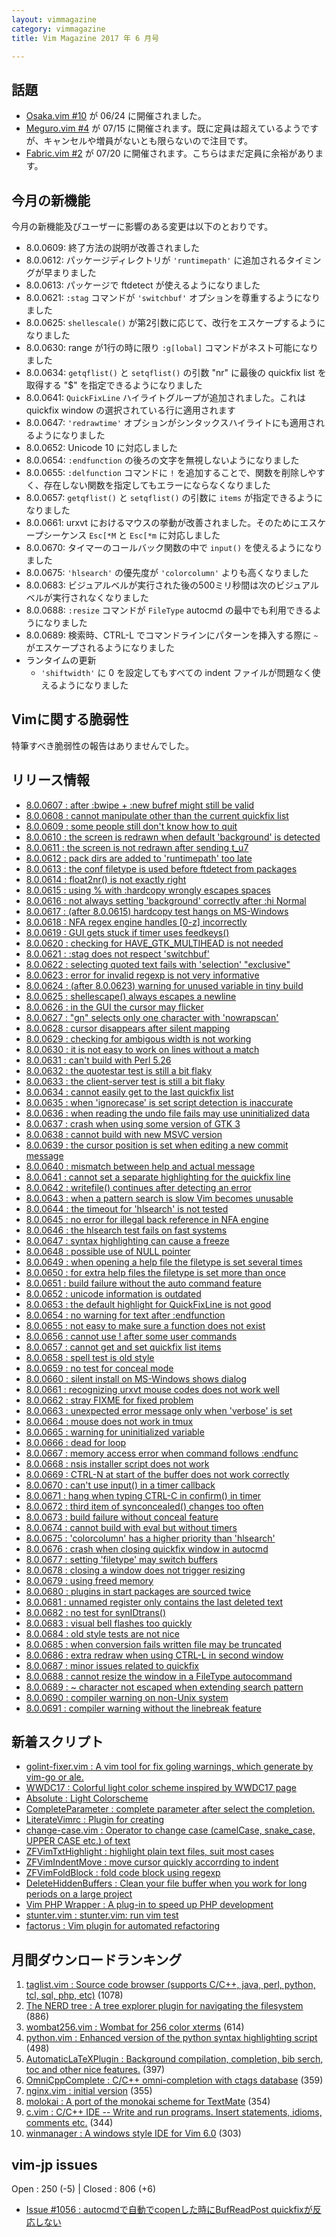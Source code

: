 ```yaml
---
layout: vimmagazine
category: vimmagazine
title: Vim Magazine 2017 年 6 月号

---
```


## 話題

*   [Osaka.vim #10](https://osaka-vim.connpass.com/event/58127/) が 06/24 に開催されました。
*   [Meguro.vim #4](https://megurovim.connpass.com/event/57955/) が 07/15 に開催されます。既に定員は超えているようですが、キャンセルや増員がないとも限らないので注目です。
*   [Fabric.vim #2](https://fablicvim.connpass.com/event/60339/) が 07/20 に開催されます。こちらはまだ定員に余裕があります。

## 今月の新機能

今月の新機能及びユーザーに影響のある変更は以下のとおりです。

*   8.0.0609: 終了方法の説明が改善されました
*   8.0.0612: パッケージディレクトリが `'runtimepath'` に追加されるタイミングが早まりました
*   8.0.0613: パッケージで ftdetect が使えるようになりました
*   8.0.0621: `:stag` コマンドが `'switchbuf'` オプションを尊重するようになりました
*   8.0.0625: `shellescale()` が第2引数に応じて、改行をエスケープするようになりました
*   8.0.0630: range が1行の時に限り `:g[lobal]` コマンドがネスト可能になりました
*   8.0.0634: `getqflist()` と `setqflist()` の引数 "nr" に最後の quickfix list を取得する "$" を指定できるようになりました
*   8.0.0641: `QuickFixLine` ハイライトグループが追加されました。これは quickfix window の選択されている行に適用されます
*   8.0.0647: `'redrawtime'` オプションがシンタックスハイライトにも適用されるようになりました
*   8.0.0652: Unicode 10 に対応しました
*   8.0.0654: `:endfunction` の後ろの文字を無視しないようになりました
*   8.0.0655: `:delfunction` コマンドに `!` を追加することで、関数を削除しやすく、存在しない関数を指定してもエラーにならなくなりました
*   8.0.0657: `getqflist()` と `setqflist()` の引数に `items` が指定できるようになりました
*   8.0.0661: urxvt におけるマウスの挙動が改善されました。そのためにエスケープシーケンス `Esc[*M` と `Esc[*m` に対応しました
*   8.0.0670: タイマーのコールバック関数の中で `input()` を使えるようになりました
*   8.0.0675: `'hlsearch'` の優先度が `'colorcolumn'` よりも高くなりました
*   8.0.0683: ビジュアルベルが実行された後の500ミリ秒間は次のビジュアルベルが実行されなくなりました
*   8.0.0688: `:resize` コマンドが `FileType` autocmd の最中でも利用できるようになりました
*   8.0.0689: 検索時、CTRL-L でコマンドラインにパターンを挿入する際に `~` がエスケープされるようになりました
*   ランタイムの更新
    *   `'shiftwidth'` に 0 を設定してもすべての indent ファイルが問題なく使えるようになりました

## Vimに関する脆弱性

特筆すべき脆弱性の報告はありませんでした。

## リリース情報

- [8.0.0607 : after :bwipe + :new bufref might still be valid](https://github.com/vim/vim/commit/45e5fd135da5710f24a1acc142692f120f8b0b78)
- [8.0.0608 : cannot manipulate other than the current quickfix list](https://github.com/vim/vim/commit/a3921f48c6b31a035c80fda49925dd3b42df0dec)
- [8.0.0609 : some people still don't know how to quit](https://github.com/vim/vim/commit/28a8193e3113f676f89fb6312b099d849df881d3)
- [8.0.0610 : the screen is redrawn when default 'background' is detected](https://github.com/vim/vim/commit/4b974d54434b8020771be7225da94648e9ec961a)
- [8.0.0611 : the screen is not redrawn after sending t&#x5f;u7](https://github.com/vim/vim/commit/976787d1f31451ca7a88e774a03e6c24ddc67876)
- [8.0.0612 : pack dirs are added to 'runtimepath' too late](https://github.com/vim/vim/commit/ce876aaa9a250a5a0d0e34b3a2625e51cf9bf5bb)
- [8.0.0613 : the conf filetype is used before ftdetect from packages](https://github.com/vim/vim/commit/3e54569b17683318e0cb6693ab0024c2ad1e3e8f)
- [8.0.0614 : float2nr() is not exactly right](https://github.com/vim/vim/commit/863e80b4451b5102b41bebf9ddca3a420de746fa)
- [8.0.0615 : using % with :hardcopy wrongly escapes spaces](https://github.com/vim/vim/commit/bf15b8d78b22661db8b19d662b62bb9a061cdd37)
- [8.0.0616 : not always setting 'background' correctly after :hi Normal](https://github.com/vim/vim/commit/1615b36b91b094263240d7b555283ddf33208f62)
- [8.0.0617 : (after 8.0.0615) hardcopy test hangs on MS-Windows](https://github.com/vim/vim/commit/763209c57bf50ae777f9c2929eeea01eff7ae6ee)
- [8.0.0618 : NFA regex engine handles \[0-z\] incorrectly](https://github.com/vim/vim/commit/bb7943b7920ef2f88cb9b6f46c34c7946c370819)
- [8.0.0619 : GUI gets stuck if timer uses feedkeys()](https://github.com/vim/vim/commit/9472eec83c3f9c191814dc81dd82498c10b1fc9c)
- [8.0.0620 : checking for HAVE&#x5f;GTK&#x5f;MULTIHEAD is not needed](https://github.com/vim/vim/commit/b463e8d999ec812d656876f313efbeaeed663b45)
- [8.0.0621 : :stag does not respect 'switchbuf'](https://github.com/vim/vim/commit/8ad80dea089ffeb1a845199c013e9bb4be1cd22e)
- [8.0.0622 : selecting quoted text fails with 'selection' "exclusive"](https://github.com/vim/vim/commit/c5e2b040b490c2f4dd50c945840bc176bfcccb29)
- [8.0.0623 : error for invalid regexp is not very informative](https://github.com/vim/vim/commit/966e58e413ffa88af8d748e697aa2999571fcd7b)
- [8.0.0624 : (after 8.0.0623) warning for unused variable in tiny build](https://github.com/vim/vim/commit/6c95fbc9ae64f3a7619070e830f0c35aa4f0ada9)
- [8.0.0625 : shellescape() always escapes a newline](https://github.com/vim/vim/commit/206155280def51160a9d81d983aed639015ffb44)
- [8.0.0626 : in the GUI the cursor may flicker](https://github.com/vim/vim/commit/e21d69eec1870a3f4732653aa8ee25d5da10128c)
- [8.0.0627 : "gn" selects only one character with 'nowrapscan'](https://github.com/vim/vim/commit/add8dce38de65a0c64e8f54d6bdcadb45a8de2cf)
- [8.0.0628 : cursor disappears after silent mapping](https://github.com/vim/vim/commit/f085f4266e07b36279c56d43fd0d73ed080046ae)
- [8.0.0629 : checking for ambigous width is not working](https://github.com/vim/vim/commit/6b1da3312e15c065b373c9ec2732f31a77cee61f)
- [8.0.0630 : it is not easy to work on lines without a match](https://github.com/vim/vim/commit/f84b122a99da75741ae686fabb6f81b8b4755998)
- [8.0.0631 : can't build with Perl 5.26](https://github.com/vim/vim/commit/fa4161cb0c266378012d3fde0eca56da8739528d)
- [8.0.0632 : the quotestar test is still a bit flaky](https://github.com/vim/vim/commit/1c13c0fe3e7b15750464ffbc39a4648aa5c639be)
- [8.0.0633 : the client-server test is still a bit flaky](https://github.com/vim/vim/commit/60964f68740b8abcbb2d3f0f3aeade21d1bacb22)
- [8.0.0634 : cannot easily get to the last quickfix list](https://github.com/vim/vim/commit/875feea6ce223462d55543735143d747dcaf4287)
- [8.0.0635 : when 'ignorecase' is set script detection is inaccurate](https://github.com/vim/vim/commit/3a429efb628a3925d13c3fe415e02a7ce117071f)
- [8.0.0636 : when reading the undo file fails may use uninitialized data](https://github.com/vim/vim/commit/56f2db562ddc6c69026d55360f0cfaacd8adc26a)
- [8.0.0637 : crash when using some version of GTK 3](https://github.com/vim/vim/commit/21b34b63b3f63dd54b338c4433fa7117dad9507b)
- [8.0.0638 : cannot build with new MSVC version](https://github.com/vim/vim/commit/d7383881c8e9f474a909b54b21abb0aa2b412ba2)
- [8.0.0639 : the cursor position is set when editing a new commit message](https://github.com/vim/vim/commit/9a48961d8bd7ffea14330b9b0181a6cdbe9288f7)
- [8.0.0640 : mismatch between help and actual message](https://github.com/vim/vim/commit/83064068eaabf75a7d235b0eec561dccbcb96b31)
- [8.0.0641 : cannot set a separate highlighting for the quickfix line](https://github.com/vim/vim/commit/2102035488e80ef6fd5038ed15d21672712ba0f6)
- [8.0.0642 : writefile() continues after detecting an error](https://github.com/vim/vim/commit/8cf91286ca46a501d24e4b7d631b193256782c88)
- [8.0.0643 : when a pattern search is slow Vim becomes unusable](https://github.com/vim/vim/commit/fbd0b0af6800f6ff89857863d6a07ea03f09ff6c)
- [8.0.0644 : the timeout for 'hlsearch' is not tested](https://github.com/vim/vim/commit/5b1affefd0e96154517ec6f71300086ae6d22d24)
- [8.0.0645 : no error for illegal back reference in NFA engine](https://github.com/vim/vim/commit/1ef9bbe215e13a273e74fccaddd8fc5a42c76b6e)
- [8.0.0646 : the hlsearch test fails on fast systems](https://github.com/vim/vim/commit/0946326580e6f034fe2c88d041407ea0fde980ab)
- [8.0.0647 : syntax highlighting can cause a freeze](https://github.com/vim/vim/commit/06f1ed2f78c5c03af95054fc3a8665df39dec362)
- [8.0.0648 : possible use of NULL pointer](https://github.com/vim/vim/commit/fadacf01d0dbcc7a96ef5eee0ad57956eeab04d7)
- [8.0.0649 : when opening a help file the filetype is set several times](https://github.com/vim/vim/commit/9049298f8d0bbc237b7c666c7ad6cdabe738e8fc)
- [8.0.0650 : for extra help files the filetype is set more than once](https://github.com/vim/vim/commit/868831f1224cfc17a4de21fb7386873254592308)
- [8.0.0651 : build failure without the auto command feature](https://github.com/vim/vim/commit/157069b04e64eff72d2b34a2f727dfb6e2190cf3)
- [8.0.0652 : unicode information is outdated](https://github.com/vim/vim/commit/383aa84c0d3456c12987ba7e12042dcffba0eac6)
- [8.0.0653 : the default highlight for QuickFixLine is not good](https://github.com/vim/vim/commit/c768a208ca8e0e0fec900c18d5d9a593357ad793)
- [8.0.0654 : no warning for text after :endfunction](https://github.com/vim/vim/commit/663bb2331626944cea156374858131fcd323b9e9)
- [8.0.0655 : not easy to make sure a function does not exist](https://github.com/vim/vim/commit/d6abcd154cdc6a8dd4b7c6ccad37617ea8a1b4aa)
- [8.0.0656 : cannot use ! after some user commands](https://github.com/vim/vim/commit/6f9a476b2f2f0bb5c50d703ec4fc535ffd5bfe8f)
- [8.0.0657 : cannot get and set quickfix list items](https://github.com/vim/vim/commit/6a8958db259d4444da6e6956e54a6513c1af8860)
- [8.0.0658 : spell test is old style](https://github.com/vim/vim/commit/d2c061d24c0534f1f1b92f3462ed6ae8fa848a9a)
- [8.0.0659 : no test for conceal mode](https://github.com/vim/vim/commit/4d785895d1f8b54cdd3fabd87446ca692f49e94e)
- [8.0.0660 : silent install on MS-Windows shows dialog](https://github.com/vim/vim/commit/a1fed064d1eca6ae2c526311ec5464175c6f19e2)
- [8.0.0661 : recognizing urxvt mouse codes does not work well](https://github.com/vim/vim/commit/a529ce068ba84d53343f3732b6a1ed4ad1fe3a68)
- [8.0.0662 : stray FIXME for fixed problem](https://github.com/vim/vim/commit/4670490673ed98502a09b74fbabe785b47e3d289)
- [8.0.0663 : unexpected error message only when 'verbose' is set](https://github.com/vim/vim/commit/f8be461d0284110b321be748fea206d4169b98bb)
- [8.0.0664 : mouse does not work in tmux](https://github.com/vim/vim/commit/6d006f9e950364898240b7a6358516bbf73fe458)
- [8.0.0665 : warning for uninitialized variable](https://github.com/vim/vim/commit/090209bfbd41af5d8c8e44f8366d290431ffbf18)
- [8.0.0666 : dead for loop](https://github.com/vim/vim/commit/5fe691240bff11e9618252486147f0156e875666)
- [8.0.0667 : memory access error when command follows :endfunc](https://github.com/vim/vim/commit/53564f7c1a2998d92568e07fff1f2a4c1cecb646)
- [8.0.0668 : nsis installer script does not work](https://github.com/vim/vim/commit/a1bd86e0f2056f796390bc0cd3aba5c89513d0d2)
- [8.0.0669 : CTRL-N at start of the buffer does not work correctly](https://github.com/vim/vim/commit/24a9e348aa88a6c60ae0cdf5c4a777d8c03b08ca)
- [8.0.0670 : can't use input() in a timer callback](https://github.com/vim/vim/commit/1e8e14552e0cc8881411eb8fbe39a654dae42554)
- [8.0.0671 : hang when typing CTRL-C in confirm() in timer](https://github.com/vim/vim/commit/4eb6531b03445b4d492bc52fea0b6dcd886583af)
- [8.0.0672 : third item of synconcealed() changes too often](https://github.com/vim/vim/commit/cc0750dc6e878394ab0fd922b7ea4280918ae406)
- [8.0.0673 : build failure without conceal feature](https://github.com/vim/vim/commit/ea20de81462a7e1a7f8fc1d53ad618efb0663c17)
- [8.0.0674 : cannot build with eval but without timers](https://github.com/vim/vim/commit/5d7be4f0fa04a9210a14fca69b4f9e34613b378f)
- [8.0.0675 : 'colorcolumn' has a higher priority than 'hlsearch'](https://github.com/vim/vim/commit/774e5a9673260b1b8b88463669213a96637f72e8)
- [8.0.0676 : crash when closing quickfix window in autocmd](https://github.com/vim/vim/commit/182a17b1e80b92826204d967808df0d30eb2ef27)
- [8.0.0677 : setting 'filetype' may switch buffers](https://github.com/vim/vim/commit/1814183b865059679f6ee526ec23fc575e536e66)
- [8.0.0678 : closing a window does not trigger resizing](https://github.com/vim/vim/commit/8eeeba8c025ff844e6514c4a60cec11bf1fc1b35)
- [8.0.0679 : using freed memory](https://github.com/vim/vim/commit/41cc038ff83498c589c7d25b3d2984145528eb92)
- [8.0.0680 : plugins in start packages are sourced twice](https://github.com/vim/vim/commit/07ecfa64a18609a986f21d6132d04ee8934f3200)
- [8.0.0681 : unnamed register only contains the last deleted text](https://github.com/vim/vim/commit/18d90b95c49d9ff1c635dd762864022aab8e71f1)
- [8.0.0682 : no test for synIDtrans()](https://github.com/vim/vim/commit/0b2eef24bcbe2c85c90bbde914a1782cbedc5c72)
- [8.0.0683 : visual bell flashes too quickly](https://github.com/vim/vim/commit/2e147caa14f622dfd1c1def8e07c113b9b85d4b2)
- [8.0.0684 : old style tests are not nice](https://github.com/vim/vim/commit/28b238225ae618f63cfe5d3d723120960a941da7)
- [8.0.0685 : when conversion fails written file may be truncated](https://github.com/vim/vim/commit/e6bf655bc4de1b7f4586e1f5c2fc4978141c3aa3)
- [8.0.0686 : extra redraw when using CTRL-L in second window](https://github.com/vim/vim/commit/9f5f7bf4d5f757ef885acf74ce03c25429a328aa)
- [8.0.0687 : minor issues related to quickfix](https://github.com/vim/vim/commit/86f100dc0922e83bead7bcd5fd2bb2abbf153f46)
- [8.0.0688 : cannot resize the window in a FileType autocommand](https://github.com/vim/vim/commit/9c4fefffb65a2ed9b4a5b0f1bde0da8f349470b5)
- [8.0.0689 : ~ character not escaped when extending search pattern](https://github.com/vim/vim/commit/a693d0584b9a7ccce98813dda3a6badb209904c7)
- [8.0.0690 : compiler warning on non-Unix system](https://github.com/vim/vim/commit/c2226845eb207bcd1a24e1afa941acbfecbc5170)
- [8.0.0691 : compiler warning without the linebreak feature](https://github.com/vim/vim/commit/a83fe75ca76f6f74daa1e5a620054b973b43379b)

## 新着スクリプト

- [golint-fixer.vim : A vim tool for fix goling warnings, which generate by vim-go or ale.](http://www.vim.org/scripts/script.php?script_id=5574)
- [WWDC17 : Colorful light color scheme inspired by WWDC17 page](http://www.vim.org/scripts/script.php?script_id=5575)
- [Absolute : Light Colorscheme](http://www.vim.org/scripts/script.php?script_id=5576)
- [CompleteParameter : complete parameter after select the completion.](http://www.vim.org/scripts/script.php?script_id=5577)
- [LiterateVimrc : Plugin for creating ](http://www.vim.org/scripts/script.php?script_id=5578)
- [change-case.vim : Operator to change case (camelCase, snake&#x5f;case, UPPER CASE etc.) of text](http://www.vim.org/scripts/script.php?script_id=5579)
- [ZFVimTxtHighlight : highlight plain text files, suit most cases](http://www.vim.org/scripts/script.php?script_id=5580)
- [ZFVimIndentMove : move cursor quickly accorrding to indent](http://www.vim.org/scripts/script.php?script_id=5581)
- [ZFVimFoldBlock : fold code block using regexp](http://www.vim.org/scripts/script.php?script_id=5582)
- [DeleteHiddenBuffers : Clean your file buffer when you work for long periods on a large project](http://www.vim.org/scripts/script.php?script_id=5583)
- [Vim PHP Wrapper : A plug-in to speed up PHP development](http://www.vim.org/scripts/script.php?script_id=5584)
- [stunter.vim : stunter.vim: run vim test](http://www.vim.org/scripts/script.php?script_id=5585)
- [factorus : Vim plugin for automated refactoring](http://www.vim.org/scripts/script.php?script_id=5586)

## 月間ダウンロードランキング

1. [taglist.vim : Source code browser (supports C/C++, java, perl, python, tcl, sql, php, etc)](http://www.vim.org/scripts/script.php?script_id=273) (1078)
2. [The NERD tree : A tree explorer plugin for navigating the filesystem](http://www.vim.org/scripts/script.php?script_id=1658) (886)
3. [wombat256.vim : Wombat for 256 color xterms](http://www.vim.org/scripts/script.php?script_id=2465) (614)
4. [python.vim : Enhanced version of the python syntax highlighting script](http://www.vim.org/scripts/script.php?script_id=790) (498)
5. [AutomaticLaTeXPlugin : Background compilation, completion, bib serch, toc and other nice features.](http://www.vim.org/scripts/script.php?script_id=2945) (397)
6. [OmniCppComplete : C/C++ omni-completion with ctags database](http://www.vim.org/scripts/script.php?script_id=1520) (359)
7. [nginx.vim : initial version](http://www.vim.org/scripts/script.php?script_id=1886) (355)
8. [molokai : A port of the monokai scheme for TextMate](http://www.vim.org/scripts/script.php?script_id=2340) (354)
9. [c.vim : C/C++ IDE -- Write and run programs. Insert statements, idioms, comments etc.](http://www.vim.org/scripts/script.php?script_id=213) (344)
10. [winmanager : A windows style IDE for Vim 6.0](http://www.vim.org/scripts/script.php?script_id=95) (303)

## vim-jp issues

Open : 250 (-5) | Closed : 806 (+6)

- [Issue #1056 : autocmdで自動でcopenした時にBufReadPost quickfixが反応しない](https://github.com/vim-jp/issues/issues/1056)
